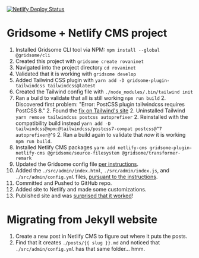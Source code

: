 [![Netlify Deploy Status](https://api.netlify.com/api/v1/badges/aad9cac8-4737-4708-a70f-104749fcd8d7/deploy-status)](https://app.netlify.com/sites/rovaninet/deploys)

# Gridsome + Netlify CMS project

1. Installed Gridsome CLI tool via NPM: `npm install --global @gridsome/cli`
1. Created this project with `gridsome create rovaninet`
1. Navigated into the project directory `cd rovaninet`
1. Validated that it is working with `gridsome develop`
1. Added Tailwind CSS plugin with `yarn add -D gridsome-plugin-tailwindcss tailwindcss@latest`
1. Created the Tailwind config file with `./node_modules/.bin/tailwind init`
1. Ran a build to validate that all is still working `npm run build`
    2. Discovered first problem: "Error: PostCSS plugin tailwindcss requires PostCSS 8."
    2. Found the [fix on Tailwind's site](https://tailwindcss.com/docs/installation#post-css-7-compatibility-build)
    2. Uninstalled Tailwind `yarn remove tailwindcss postcss autoprefixer`
    2. Reinstalled with the compatibility build instead `yarn add -D tailwindcss@npm:@tailwindcss/postcss7-compat postcss@^7 autoprefixer@^9`
    2. Ran a build again to validate that _now_ it is working `npm run build`.
1. Installed Netlify CMS packages `yarn add netlify-cms gridsome-plugin-netlify-cms @gridsome/source-filesystem @gridsome/transformer-remark`
1. Updated the Gridsome config file [per instructions](https://www.netlifycms.org/docs/gridsome/#create-a-new-gridsome-website).
1. Added the `./src/admin/index.html`, `./src/admin/index.js`, and `./src/admin/config.yml` files, [pursuant to the instructions](https://www.netlifycms.org/docs/gridsome/#netlify-cms-setup).
1. Committed and Pushed to GitHub repo.
1. Added site to Netlify and made some customizations.
1. Published site and was [surprised that it worked](https://rovaninet.netlify.app/)!

# Migrating from Jekyll website

1. Create a new post in Netlify CMS to figure out where it puts the posts.
1. Find that it creates `./posts/{{ slug }}.md` and noticed that `./src/admin/config.yml` has that same folder... hmm.
